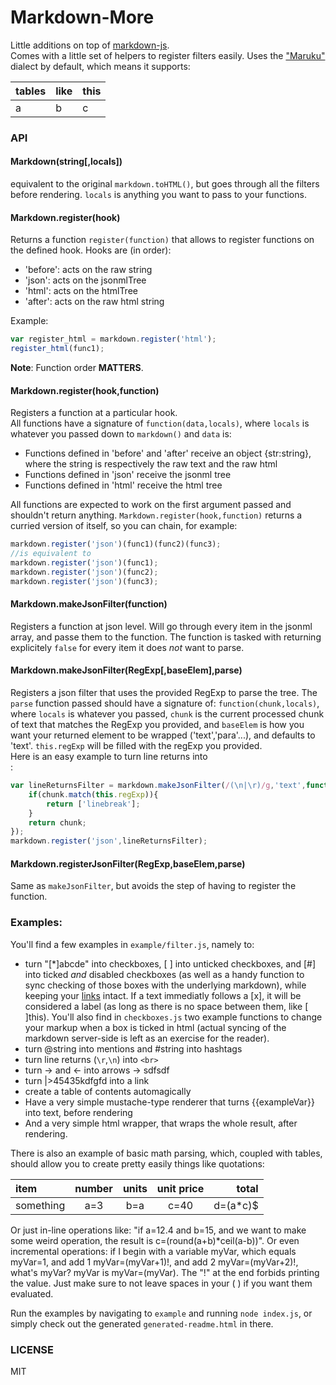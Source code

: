 # Markdown-More

Little additions on top of [markdown-js](https://github.com/evilstreak/markdown-js).  
Comes with a little set of helpers to register filters easily. Uses the ["Maruku"](https://github.com/bhollis/maruku/blob/master/docs/markdown_syntax.md) dialect by default, which means it supports:

|tables | like | this|
|-------|------|-----|
| a     | b    | c   |


### API

#### Markdown(string[,locals])
equivalent to the original `markdown.toHTML()`, but goes through all the filters before rendering. `locals` is anything you want to pass to your functions.

#### Markdown.register(hook)
Returns a function `register(function)` that allows to register functions on the defined hook. Hooks are (in order):

- 'before': acts on the raw string
- 'json': acts on the jsonmlTree
- 'html': acts on the htmlTree
- 'after': acts on the raw html string

Example:
```js
var register_html = markdown.register('html');
register_html(func1);
```

**Note**: Function order **MATTERS**.

#### Markdown.register(hook,function)
Registers a function at a particular hook.  
All functions have a signature of `function(data,locals)`, where `locals` is whatever you passed down to `markdown()` and `data` is:

- Functions defined in 'before' and 'after' receive an object {str:string}, where the string is respectively the raw text and the raw html
- Functions defined in 'json' receive the jsonml tree
- Functions defined in 'html' receive the html tree

All functions are expected to work on the first argument passed and shouldn't return anything.
`Markdown.register(hook,function)` returns a curried version of itself, so you can chain, for example:
```js
markdown.register('json')(func1)(func2)(func3);
//is equivalent to
markdown.register('json')(func1);
markdown.register('json')(func2);
markdown.register('json')(func3);
```

#### Markdown.makeJsonFilter(function)

Registers a function at json level. Will go through every item in the jsonml array, and passe them to the function. The function is tasked with returning explicitely `false` for every item it does *not* want to parse.

#### Markdown.makeJsonFilter(RegExp[,baseElem],parse)

Registers a json filter that uses the provided RegExp to parse the tree. The `parse` function passed should have a signature of: `function(chunk,locals)`, where `locals` is whatever you passed, `chunk` is the current processed chunk of text that matches the RegExp you provided, and `baseElem` is how you want your returned element to be wrapped ('text','para'...), and defaults to 'text'.
`this.regExp` will be filled with the regExp you provided.  
Here is an easy example to turn line returns into <br>:
```js
var lineReturnsFilter = markdown.makeJsonFilter(/(\n|\r)/g,'text',function(chunk){
    if(chunk.match(this.regExp)){
        return ['linebreak'];
    }
    return chunk;
});
markdown.register('json',lineReturnsFilter);
```

#### Markdown.registerJsonFilter(RegExp,baseElem,parse)

Same as `makeJsonFilter`, but avoids the step of having to register the function.

### Examples:

You'll find a few examples in `example/filter.js`, namely to:

  - turn "[\*]abcde" into checkboxes, [ ] into unticked checkboxes, and [#] into ticked *and* disabled checkboxes (as well as a handy function to sync checking of those boxes with the underlying markdown), while keeping your [links](#) intact. If a text immediatly follows a [x], it will be considered a label (as long as there is no space between them, like [ ]this). You'll also find in `checkboxes.js` two example functions to change your markup when a box is ticked in html (actual syncing of the markdown server-side is left as an exercise for the reader).
  - turn @string into mentions and #string into hashtags
  - turn line returns (`\r`,`\n`) into `<br>`
  - turn -> and <- into arrows -> sdfsdf
  - turn |>45435kdfgfd into a link
  - create a table of contents automagically
  - Have a very simple mustache-type renderer that turns {{exampleVar}} into text, before rendering
  - And a very simple html wrapper, that wraps the whole result, after rendering.

There is also an example of basic math parsing, which, coupled with tables, should allow you to create pretty easily things like quotations:

|item       | number  | units   | unit price | total    |
|:----------|:-------:|:-------:|:----------:|---------:| 
| something |   a=3   |   b=a   |   c=40     |  d=(a*c)$|

Or just in-line operations like: "if a=12.4 and b=15, and we want to make some weird operation, the result is c=(round(a+b)*ceil(a-b))".
Or even incremental operations: if I begin with a variable myVar, which equals myVar=1, and add 1 myVar=(myVar+1)!, and add 2 myVar=(myVar+2)!, what's myVar? myVar is myVar=(myVar). The "!" at the end forbids printing the value.
Just make sure to not leave spaces in your ( ) if you want them evaluated.

Run the examples by navigating to `example` and running `node index.js`, or simply check out the generated `generated-readme.html` in there.

### LICENSE
MIT
